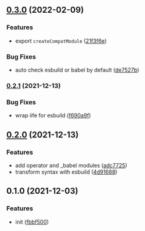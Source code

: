 ## [0.3.0](https://github.com/CyanSalt/vue-template-compiler-compat/compare/v0.2.1...v0.3.0) (2022-02-09)


### Features

* export `createCompatModule` ([21f3f6e](https://github.com/CyanSalt/vue-template-compiler-compat/commit/21f3f6eed234410ce8811e8bcf1b06d808ce0332))


### Bug Fixes

* auto check esbuild or babel by default ([de7527b](https://github.com/CyanSalt/vue-template-compiler-compat/commit/de7527b3699d2a3cc92ac4c7a9831829044ac796))

### [0.2.1](https://github.com/CyanSalt/vue-template-compiler-compat/compare/v0.2.0...v0.2.1) (2021-12-13)


### Bug Fixes

* wrap iife for esbuild ([f690a9f](https://github.com/CyanSalt/vue-template-compiler-compat/commit/f690a9f38301b64970f5db8f35fecd8ee763ebc4))

## [0.2.0](https://github.com/CyanSalt/vue-template-compiler-compat/compare/v0.1.0...v0.2.0) (2021-12-13)


### Features

* add operator and _babel modules ([adc7725](https://github.com/CyanSalt/vue-template-compiler-compat/commit/adc7725c54c0040ed907a6b3d114b5dc1af11ff3))
* transform syntax with esbuild ([4d91688](https://github.com/CyanSalt/vue-template-compiler-compat/commit/4d916882a8cb8655c0a05769990bf58ae2fc589d))

## 0.1.0 (2021-12-03)


### Features

* init ([fbbf500](https://github.com/CyanSalt/vue-template-compiler-compat/commit/fbbf5006b35465de241df9fbad4103451a22d5e6))

